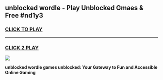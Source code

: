 
## unblocked wordle - Play Unblocked Gmaes & Free #nd1y3
<h3>
<a href="https://news.freeplayer.one?title=unblocked_wordle&ref=24F">CLICK TO PLAY</a></h3>
<hr>

<h3>
<a href="https://news.freeplayer.one?title=unblocked_wordle&ref=24F">CLICK 2 PLAY</a>
  
</h3>

<a href="https://news.freeplayer.one?title=unblocked_wordle&ref=24F/"><img src="https://clearcache.store/games.png"></a>


**unblocked wordle games unblocked: Your Gateway to Fun and Accessible Online Gaming**
